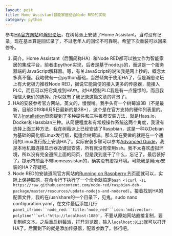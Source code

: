 ```yaml
---
layout: post
title: Home Assistant智能家居结合Node RED的实现
category: python
---
```

参考[HA官方网站](https://www.home-assistant.io)和[瀚思论坛](https://bbs.hassbian.com/forum.php)，在树莓派上安装了Home Assistant。当时没有记录，现在基本算是回忆录了，不过老年人的回忆不可靠啊。希望下次重装可以回来修补。

1. 简介。Home Assistant（后面简称HA）和Node RED都可以独立作为智能家居的集成平台，前者由python实现，后者是基于node.js的，而这是一个服务器端的JavaScript解释器。嗯，有关JavaScript的说法我是网上抄的，概念太多真不懂。我略微有一点python基础，当然倾向于使用HA了，但是瀚思论坛上有大佬极力推荐Node RED，据说它能简便的接入更多的传感器，能接入PLC，而且可以把它集成到HA中。对HA控制PLC我是有一点憧憬的，而且我相信大佬们的选择。所以就有了我记录这篇文章的背景了。
2. HA的安装参考官方网站，英文的，慢慢啃。我手头有一个树莓派3B（不是最新，目前2019年6月5日最新的是3B+），这个是在官方支持的硬件列表里的。官方[Installation](https://www.home-assistant.io/docs/installation/)页面提到了多种硬件和三种推荐安装方法，就是Hass.io，Docker和Hassbian三种。从简便程度和有常规操作系统这两个角度，我没有选择上面三种方法，我在树莓派上已经安装了Raspbian，这是一种以Debian为基础的简化版Linux发行版，挺适合树莓派。那么现在要做的就是在一个通用的Linux发行版上安装HA了。实际安装步骤可以参考[Advanced Guide](https://www.home-assistant.io/docs/installation/raspberry-pi/)，我是本地机器连接显示器及键鼠安装，所有就没有使用ssh。我不太喜欢虚拟环境，所以没有完全遵照上面的网页，但是我到底干了什么，忘记了。最后装好了。提示符前面不带homeassistan的，确实没有虚拟环境。可能我是用pip安装的HA？存疑吧。
3. Node RED的安装遵照官方网站的[Running on Raspberry Pi](https://nodered.org/docs/hardware/raspberrypi)页面就可以，实际上保持联网，在命令行下执行了一个命令就搞定`bash <(curl -sL https://raw.githubusercontent.com/node-red/raspbian-deb-package/master/resources/update-nodejs-and-nodered)`。接着找到HA的配置文件，我的在/usr/share的一个目录下，见鬼。sudo nano configuration.yaml，在文件最后添加几行`panel_iframe:``node_red:``title:'node_red'``icon:'mdi:vector-polyline'``url:'http://localhost:1880'`，不要从原始网站直接复制，要复制纯文本。之后重启树莓派，打开浏览器，输入`localhost:8123`就可以打开HA了。后面剩下的就是添加传感器，配置参数了。修行吧。